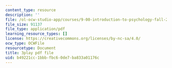 ```yaml
---
content_type: resource
description: ''
file: /ol-ocw-studio-app/courses/9-00-introduction-to-psychology-fall-2004/b49221cc1bbbfbc60de7ba833a01176c_10496.pdf
file_size: 91137
file_type: application/pdf
learning_resource_types: []
license: https://creativecommons.org/licenses/by-nc-sa/4.0/
ocw_type: OCWFile
resourcetype: Document
title: 3play pdf file
uid: b49221cc-1bbb-fbc6-0de7-ba833a01176c
---
```

